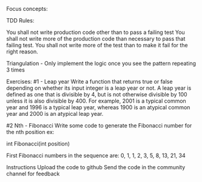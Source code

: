 ﻿Focus concepts:


TDD Rules:

You shall not write production code other than to pass a failing test
You shall not write more of the production code than necessary to pass that failing test.
You shall not write more of the test than to make it fail for the right reason.


Triangulation - Only implement the logic once you see the pattern repeating 3 times


Exercises:
#1 - Leap year
Write a function that returns true or false depending on whether its input integer is a leap year or not. 
A leap year is defined as one that is divisible by 4, but is not otherwise divisible by 100 unless it is also divisible by 400. For example, 2001 is a typical common year and 1996 is a typical leap year, whereas 1900 is an atypical common year and 2000 is an atypical leap year.



#2 Nth - Fibonacci
Write some code to generate the Fibonacci number for the nth position ex:

int Fibonacci(int position)

First Fibonacci numbers in the sequence are: 0, 1, 1, 2, 3, 5, 8, 13, 21, 34



Instructions
Upload the code to github
Send the code in the community channel for feedback